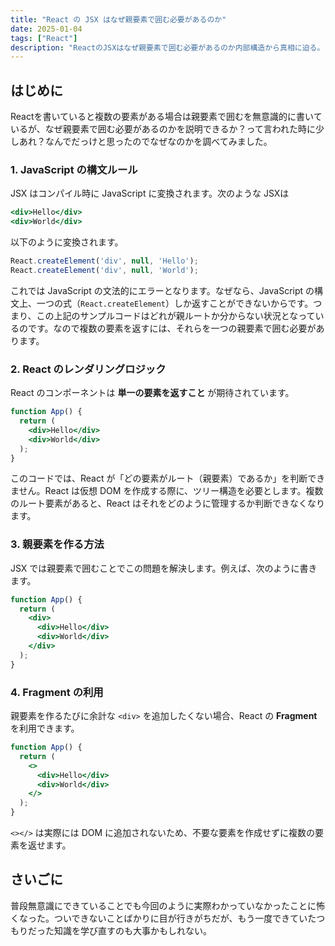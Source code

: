 ```yaml
---
title: "React の JSX はなぜ親要素で囲む必要があるのか"
date: 2025-01-04
tags: ["React"]
description: "ReactのJSXはなぜ親要素で囲む必要があるのか内部構造から真相に迫る。"
---
```

## はじめに
Reactを書いていると複数の要素がある場合は親要素で囲むを無意識的に書いているが、なぜ親要素で囲む必要があるのかを説明できるか？って言われた時に少しあれ？なんでだっけと思ったのでなぜなのかを調べてみました。

### 1. **JavaScript の構文ルール**
JSX はコンパイル時に JavaScript に変換されます。次のような JSXは

```jsx
<div>Hello</div>
<div>World</div>
```

以下のように変換されます。

```javascript
React.createElement('div', null, 'Hello');
React.createElement('div', null, 'World');
```

これでは JavaScript の文法的にエラーとなります。なぜなら、JavaScript の構文上、一つの式（`React.createElement`）しか返すことができないからです。つまり、この上記のサンプルコードはどれが親ルートか分からない状況となっているのです。なので複数の要素を返すには、それらを一つの親要素で囲む必要があります。

### 2. **React のレンダリングロジック**
React のコンポーネントは **単一の要素を返すこと** が期待されています。

```jsx
function App() {
  return (
    <div>Hello</div>
    <div>World</div>
  );
}
```

このコードでは、React が「どの要素がルート（親要素）であるか」を判断できません。React は仮想 DOM を作成する際に、ツリー構造を必要とします。複数のルート要素があると、React はそれをどのように管理するか判断できなくなります。

### 3. **親要素を作る方法**
JSX では親要素で囲むことでこの問題を解決します。例えば、次のように書きます。

```jsx
function App() {
  return (
    <div>
      <div>Hello</div>
      <div>World</div>
    </div>
  );
}
```

### 4. **Fragment の利用**
親要素を作るたびに余計な `<div>` を追加したくない場合、React の **Fragment** を利用できます。

```jsx
function App() {
  return (
    <>
      <div>Hello</div>
      <div>World</div>
    </>
  );
}
```

`<></>` は実際には DOM に追加されないため、不要な要素を作成せずに複数の要素を返せます。

## さいごに
普段無意識にできていることでも今回のように実際わかっていなかったことに怖くなった。ついできないことばかりに目が行きがちだが、もう一度できていたつもりだった知識を学び直すのも大事かもしれない。